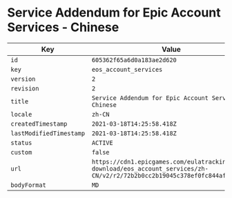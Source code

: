 # Service Addendum for Epic Account Services - Chinese

| Key | Value |
| --- | ----- |
| `id` | `605362f65a6d0a183ae2d620` |
| `key` | `eos_account_services` |
| `version` | `2` |
| `revision` | `2` |
| `title` | `Service Addendum for Epic Account Services - Chinese` |
| `locale` | `zh-CN` |
| `createdTimestamp` | `2021-03-18T14:25:58.418Z` |
| `lastModifiedTimestamp` | `2021-03-18T14:25:58.418Z` |
| `status` | `ACTIVE` |
| `custom` | `false` |
| `url` | `https://cdn1.epicgames.com/eulatracking-download/eos_account_services/zh-CN/v2/r2/72b2b0cc2b19045c378ef0fc844af1f6.pdf` |
| `bodyFormat` | `MD` |
